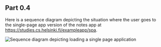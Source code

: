 ## Part 0.4
Here is a sequence diagram depicting the situation where the user goes to the single-page app version of the notes app at https://studies.cs.helsinki.fi/exampleapp/spa.

<img src="images/loading_spa_.svg" alt="Sequence diagram depicting loading a single page application">